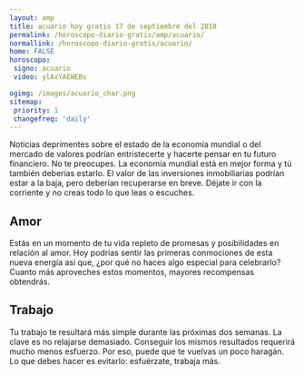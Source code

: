 ```yaml
---
layout: amp
title: acuario hoy gratis 17 de septiembre del 2018 
permalink: /horoscopo-diario-gratis/amp/acuario/
normallink: /horoscopo-diario-gratis/acuario/
home: FALSE
horoscopo:
 signo: acuario
 video: ylAxYAEWEBs

ogimg: /images/acuario_char.png
sitemap:
 priority: 1
 changefreq: 'daily'
---
```



Noticias deprimentes sobre el estado de la economía mundial o del mercado de valores podrían entristecerte y hacerte pensar en tu futuro financiero. No te preocupes. La economía mundial está en mejor forma y tú también deberías estarlo. El valor de las inversiones inmobiliarias podrían estar a la baja, pero deberían recuperarse en breve. Déjate ir con la corriente y no creas todo lo que leas o escuches.

## Amor

Estás en un momento de tu vida repleto de promesas y posibilidades en relación al amor. Hoy podrías sentir las primeras conmociones de esta nueva energía así que, ¿por qué no haces algo especial para celebrarlo? Cuanto más aproveches estos momentos, mayores recompensas obtendrás.

## Trabajo

Tu trabajo te resultará más simple durante las próximas dos semanas. La clave es no relajarse demasiado. Conseguir los mismos resultados requerirá mucho menos esfuerzo. Por eso, puede que te vuelvas un poco haragán. Lo que debes hacer es evitarlo: esfuérzate, trabaja más.